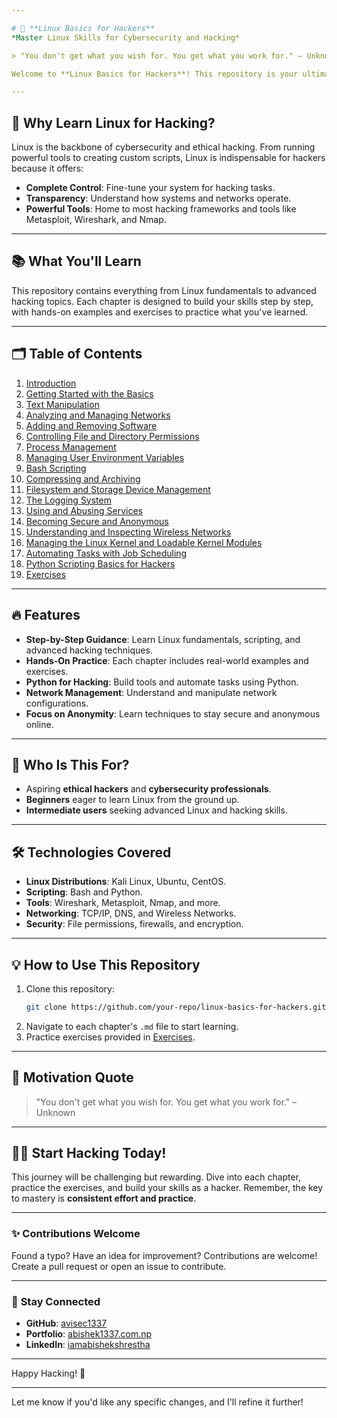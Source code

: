 ```yaml
---

# 🐧 **Linux Basics for Hackers**  
*Master Linux Skills for Cybersecurity and Hacking*

> "You don't get what you wish for. You get what you work for." – Unknown  

Welcome to **Linux Basics for Hackers**! This repository is your ultimate guide to mastering Linux, tailored for aspiring ethical hackers, penetration testers, and cybersecurity professionals. Start your journey today and unlock the potential of Linux for hacking and cybersecurity!

---
```


## 🚀 **Why Learn Linux for Hacking?**

Linux is the backbone of cybersecurity and ethical hacking. From running powerful tools to creating custom scripts, Linux is indispensable for hackers because it offers:
- **Complete Control**: Fine-tune your system for hacking tasks.
- **Transparency**: Understand how systems and networks operate.
- **Powerful Tools**: Home to most hacking frameworks and tools like Metasploit, Wireshark, and Nmap.

---

## 📚 **What You'll Learn**

This repository contains everything from Linux fundamentals to advanced hacking topics. Each chapter is designed to build your skills step by step, with hands-on examples and exercises to practice what you've learned.

---

## 🗂️ **Table of Contents**

1. [Introduction](chapter-1-introduction.md)
2. [Getting Started with the Basics](chapter-2-getting-started-with-the-basics.md)
3. [Text Manipulation](chapter-3-text-manipulation.md)
4. [Analyzing and Managing Networks](chapter-4-analyzing-and-managing-networks.md)
5. [Adding and Removing Software](chapter-5-adding-and-removing-software.md)
6. [Controlling File and Directory Permissions](chapter-6-controlling-file-and-directory-permissions.md)
7. [Process Management](chapter-7-process-management.md)
8. [Managing User Environment Variables](chapter-8-managing-user-environment-variables.md)
9. [Bash Scripting](chapter-9-bash-scripting.md)
10. [Compressing and Archiving](chapter-10-compressing-and-archiving.md)
11. [Filesystem and Storage Device Management](chapter-11-filesystem-and-storage-device-management.md)
12. [The Logging System](chapter-12-the-logging-system.md)
13. [Using and Abusing Services](chapter-13-using-and-abusing-services.md)
14. [Becoming Secure and Anonymous](chapter-14-becoming-secure-and-anonymous.md)
15. [Understanding and Inspecting Wireless Networks](chapter-15-understanding-and-inspecting-wireless-networks.md)
16. [Managing the Linux Kernel and Loadable Kernel Modules](chapter-16-managing-the-linux-kernel-and-loadable-kernel-modules.md)
17. [Automating Tasks with Job Scheduling](chapter-17-automating-tasks-with-job-scheduling.md)
18. [Python Scripting Basics for Hackers](chapter-18-python-scripting-basics-for-hackers.md)
19. [Exercises](chapter-19-exercises.md)

---

## 🔥 **Features**

- **Step-by-Step Guidance**: Learn Linux fundamentals, scripting, and advanced hacking techniques.
- **Hands-On Practice**: Each chapter includes real-world examples and exercises.
- **Python for Hacking**: Build tools and automate tasks using Python.
- **Network Management**: Understand and manipulate network configurations.
- **Focus on Anonymity**: Learn techniques to stay secure and anonymous online.

---

## 📌 **Who Is This For?**

- Aspiring **ethical hackers** and **cybersecurity professionals**.
- **Beginners** eager to learn Linux from the ground up.
- **Intermediate users** seeking advanced Linux and hacking skills.

---

## 🛠️ **Technologies Covered**

- **Linux Distributions**: Kali Linux, Ubuntu, CentOS.
- **Scripting**: Bash and Python.
- **Tools**: Wireshark, Metasploit, Nmap, and more.
- **Networking**: TCP/IP, DNS, and Wireless Networks.
- **Security**: File permissions, firewalls, and encryption.

---

## 💡 **How to Use This Repository**

1. Clone this repository:
   ```bash
   git clone https://github.com/your-repo/linux-basics-for-hackers.git
   ```
2. Navigate to each chapter's `.md` file to start learning.
3. Practice exercises provided in [Exercises](chapter-19-exercises.md).

---

## 🌟 **Motivation Quote**

> "You don't get what you wish for. You get what you work for." – Unknown  

---

## 🧑‍💻 **Start Hacking Today!**

This journey will be challenging but rewarding. Dive into each chapter, practice the exercises, and build your skills as a hacker. Remember, the key to mastery is **consistent effort and practice**.

---

### ✨ **Contributions Welcome**

Found a typo? Have an idea for improvement? Contributions are welcome! Create a pull request or open an issue to contribute.

---

### 📧 **Stay Connected**

- **GitHub**: [avisec1337](https://github.com/avisec1337)
- **Portfolio**: [abishek1337.com.np](https://abishek1337.com.np/)
- **LinkedIn**: [iamabishekshrestha](https://www.linkedin.com/in/iamabishekshrestha/)

---

Happy Hacking! 🚀

--- 

Let me know if you'd like any specific changes, and I'll refine it further!

